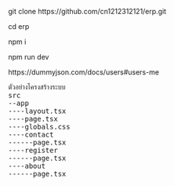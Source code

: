 <p>git clone https://github.com/cn1212312121/erp.git</p>
<p>cd erp</p>
<p>npm i</p>
<p>npm run dev</p>

<p>https://dummyjson.com/docs/users#users-me</p>

<pre>
ตัวอย่างโครงสร้างระบบ
src
--app
----layout.tsx
----page.tsx
----globals.css
----contact
------page.tsx 
----register
------page.tsx 
----about
------page.tsx

</pre>
